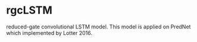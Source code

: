 # rgcLSTM
reduced-gate convolutional LSTM model. This model is applied on PredNet which implemented by Lotter 2016.
